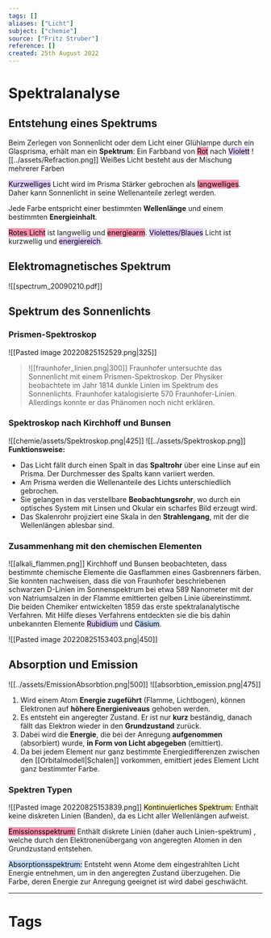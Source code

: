 ```yaml
---
tags: []
aliases: ["Licht"]
subject: ["chemie"]
source: ["Fritz Struber"]
reference: []
created: 25th August 2022
---
```


# Spektralanalyse
## Entstehung eines Spektrums
Beim Zerlegen von Sonnenlicht oder dem Licht einer Glühlampe durch ein Glasprisma, erhält man ein **Spektrum**:
Ein Farbband von <mark style="background: #FF5582A6;">Rot</mark> nach <mark style="background: #D2B3FFA6;">Violett</mark>
![[../assets/Refraction.png]]
Weißes Licht besteht aus der Mischung mehrerer Farben


<mark style="background: #D2B3FFA6;">Kurzwelliges</mark> Licht wird im Prisma Stärker gebrochen als <mark style="background: #FF5582A6;">langwelliges</mark>.
Daher kann Sonnenlicht in seine Wellenanteile zerlegt werden.

Jede Farbe entspricht einer bestimmten **Wellenlänge** und einem bestimmten **Energieinhalt**.

<mark style="background: #FF5582A6;">Rotes Licht</mark> ist langwellig und <mark style="background: #FF5582A6;">energiearm</mark>.
<mark style="background: #D2B3FFA6;">Violettes/Blaues</mark> Licht ist kurzwellig und <mark style="background: #D2B3FFA6;">energiereich</mark>.

## Elektromagnetisches Spektrum
![[spectrum_20090210.pdf]]

## Spektrum des Sonnenlichts
### Prismen-Spektroskop
![[Pasted image 20220825152529.png|325]]
>![[fraunhofer_linien.png|300]]
> Fraunhofer untersuchte das Sonnenlicht mit einem Prismen-Spektroskop.
> Der Physiker beobachtete im Jahr 1814 dunkle Linien im Spektrum des Sonnenlichts. Fraunhofer katalogisierte 570 Fraunhofer-Linien.
> Allerdings konnte er das Phänomen noch nicht erklären.

### Spektroskop nach Kirchhoff und Bunsen
![[chemie/assets/Spektroskop.png|425]]
![[../assets/Spektroskop.png]]
**Funktionsweise:**
- Das Licht fällt durch einen Spalt in das **Spaltrohr** über eine Linse auf ein Prisma. Der Durchmesser des Spalts kann variiert werden.
- Am Prisma werden die Wellenanteile des Lichts unterschiedlich gebrochen.
- Sie gelangen in das verstellbare **Beobachtungsrohr**, wo durch ein optisches System mit Linsen und Okular ein scharfes Bild erzeugt wird.
- Das Skalenrohr projiziert eine Skala in den **Strahlengang**, mit der die Wellenlängen ablesbar sind.

### Zusammenhang mit den chemischen Elementen
![[alkali_flammen.png]]
Kirchhoff und Bunsen beobachteten, dass bestimmte chemische Elemente die Gasflammen eines Gasbrenners färben.
Sie konnten nachweisen, dass die von Fraunhofer beschriebenen schwarzen D-Linien im Sonnenspektrum bei etwa 589 Nanometer mit der von Natriumsalzen in der Flamme emittierten gelben Linie übereinstimmt.
Die beiden Chemiker entwickelten 1859 das erste spektralanalytische Verfahren.
Mit Hilfe dieses Verfahrens entdeckten sie die bis dahin unbekannten Elemente <mark style="background: #D2B3FFA6;">Rubidium</mark> und <mark style="background: #ADCCFFA6;">Cäsium</mark>.

![[Pasted image 20220825153403.png|450]]

## Absorption und Emission
![[../assets/EmissionAbsorbtion.png|500]]
![[absorbtion_emission.png|475]]
1. Wird einem Atom **Energie zugeführt** (Flamme, Lichtbogen), können Elektronen auf **höhere Energieniveaus** gehoben werden.
2. Es entsteht ein angeregter Zustand. Er ist nur **kurz** beständig, danach fällt das Elektron wieder in den **Grundzustand** zurück.
3. Dabei wird die **Energie**, die bei der Anregung **aufgenommen** (absorbiert) wurde, **in Form von Licht abgegeben** (emittiert).
4. Da bei jedem Element nur ganz bestimmte Energiedifferenzen zwischen den [[Orbitalmodell|Schalen]] vorkommen, emittiert jedes Element Licht ganz bestimmter Farbe.


### Spektren Typen 
![[Pasted image 20220825153839.png]]
<mark style="background: #FFF3A3A6;">Kontinuierliches Spektrum:</mark> Enthält keine diskreten Linien (Banden), da es Licht aller Wellenlängen aufweist.

<mark style="background: #FF5582A6;">Emissionsspektrum:</mark> Enthält diskrete Linien (daher auch Linien-spektrum) , welche durch den Elektronenübergang von angeregten Atomen in den Grundzustand entstehen.

<mark style="background: #ADCCFFA6;">Absorptionsspektrum:</mark> Entsteht wenn Atome dem eingestrahlten Licht Energie entnehmen, um in den angeregten Zustand überzugehen. Die Farbe, deren Energie zur Anregung geeignet ist wird dabei geschwächt.


---
# Tags